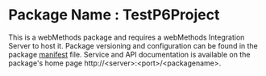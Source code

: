 # Package Name : TestP6Project
This is a webMethods package and requires a webMethods Integration Server to host it. Package versioning and configuration can be found in the package [manifest](./TestP6Project/manifest.v3) file. Service and API documentation is available on the package's home page http://&lt;server&gt;:&lt;port&gt;/&lt;packagename>.